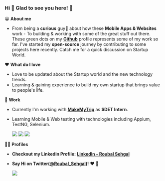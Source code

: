 ### Hi 👋 **Glad to see you here! 🤩**

😀 **About me**
 - From being a **curious** guy🤔 about how these **Mobile Apps & Websites** work - To building & working with some of the great stuff out there. These green dots on my <a href="https://www.github.com/roubalsehgal">**Github**</a> profile represents some of my work so far. I've started my **open-source** journey by contributing to some projects here recently. Catch me for a quick discussion on Startup World.
 
 ❤ **What do I love**
 - Love to be updated about the Startup world and the new technology trends.
 - Learning & gaining experience to build my own startup that brings value to people's life.

🏨 **Work**
 - Currently I'm working with <a href="https://github.com/makemytrip"><b>MakeMyTrip</b><a/> as **SDET Intern**.
 - Learning Mobile & Web testing with technologies including Appium, TestNG, Selenium.

   <img src="https://img.shields.io/badge/Build-Passed-brightgreen">  <img src="https://img.shields.io/badge/Test%20Cases-Runned%3A%20143%2C%20Failed%3A%202%2C%20Skipped%3A%200-red">  <img src="https://img.shields.io/badge/Tests-Execution%20Time%3A%20539%20sec-brightgreen">

🧑🏻 **Profiles**

 - **Checkout my Linkedin Profile:** <a href="https://www.linkedin.com/in/roubalsehgal">**LinkedIn - Roubal Sehgal**<a/>
  
 - **Say Hi on Twitter(<a href="https://www.twitter.com/roubal_sehgal"><b>@Roubal_Sehgal</b></a>)!** ❤️ 💬

   <img src="https://img.shields.io/twitter/follow/roubal_sehgal?style=social"/>
